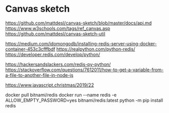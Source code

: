 # Canvas sketch 
https://github.com/mattdesl/canvas-sketch/blob/master/docs/api.md
https://www.w3schools.com/tags/ref_canvas.asp
https://github.com/mattdesl/canvas-sketch-util

https://medium.com/idomongodb/installing-redis-server-using-docker-container-453c3cfffbdf
https://realpython.com/python-redis/
https://developer.redis.com/develop/python/

https://hackersandslackers.com/redis-py-python/
https://stackoverflow.com/questions/7612011/how-to-get-a-variable-from-a-file-to-another-file-in-node-js


https://www.javascript.christmas/2019/22

docker pull bitnami/redis
docker run --name redis -e ALLOW_EMPTY_PASSWORD=yes bitnami/redis:latest
python -m pip install redis

